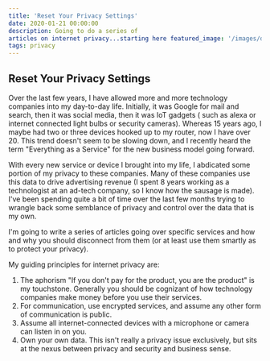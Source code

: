 ```yaml
---
title: 'Reset Your Privacy Settings'
date: 2020-01-21 00:00:00
description: Going to do a series of
articles on internet privacy...starting here featured_image: '/images/demo/demo-square.jpg' 
tags: privacy
---
```


## Reset Your Privacy Settings

Over the last few years, I have allowed more and more technology companies into my day-to-day life.
Initially, it was Google for mail and search, then it was social media, then it was IoT gadgets (
such as alexa or internet connected light bulbs or security cameras). Whereas 15 years ago, I maybe
had two or three devices hooked up to my router, now I have over 20. This trend doesn't seem to be
slowing down, and I recently heard the term "Everything as a Service" for the new business model
going forward.

With every new service or device I brought into my life, I abdicated some portion of my privacy to
these companies. Many of these companies use this data to drive advertising revenue (I spent 8 years
working as a technologist at an ad-tech company, so I know how the sausage is made). I've been
spending quite a bit of time over the last few months trying to wrangle back some semblance of
privacy and control over the data that is my own.

I'm going to write a series of articles going over specific services and how and why you should
disconnect from them (or at least use them smartly as to protect your privacy).

My guiding principles for internet privacy are:

1. The aphorism "If you don't pay for the product, you are the product" is my touchstone. Generally
   you should be cognizant of how technology companies make money before you use their services.
2. For communication, use encrypted services, and assume any other form of communication is public.
3. Assume all internet-connected devices with a microphone or camera can listen in on you.
4. Own your own data. This isn't really a privacy issue exclusively, but sits at the nexus between
   privacy and security and business sense.
